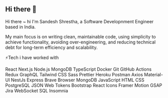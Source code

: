 ## Hi there 👋

Hi there ~ hi
I'm Sandesh Shrestha, a Software Developnment Engineer based in India.

My main focus is on writing clean, maintainable code, using simplicity to achieve functionality, avoiding over-engineering, and reducing technical debt for long-term efficiency and scalability.



⚡️Tech i have worked with

React Next.js Node.js MongoDB TypeScript Docker Git GitHub Actions Redux GraphQL Tailwind CSS Sass Prettier Heroku Postman Axios Material-UI NestJs Express Brave Browser MongoDB JavaScript HTML CSS PostgreSQL JSON Web Tokens Bootstrap React Icons Framer Motion GSAP Jira WebSocket SQL Insomnia
